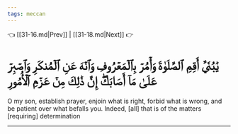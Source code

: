 ```yaml
---
tags: meccan
---
```


👈 [[31-16.md|Prev]] | [[31-18.md|Next]] 👉

# يَٰبُنَيَّ أَقِمِ ٱلصَّلَوٰةَ وَأۡمُرۡ بِٱلۡمَعۡرُوفِ وَٱنۡهَ عَنِ ٱلۡمُنكَرِ وَٱصۡبِرۡ عَلَىٰ مَآ أَصَابَكَۖ إِنَّ ذَٰلِكَ مِنۡ عَزۡمِ ٱلۡأُمُورِ

O my son, establish prayer, enjoin what is right, forbid what is wrong, and be patient over what befalls you. Indeed, [all] that is of the matters [requiring] determination

---

